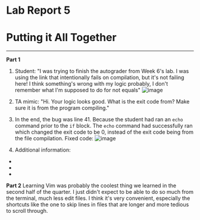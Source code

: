 # Lab Report 5
# Putting it All Together
---
**Part 1**
1. Student: "I was trying to finish the autograder from Week 6's lab. I was using the link that intentionally fails on compilation, but it's not failing here! I think something's wrong with my logic probably, I don't remember what I'm supposed to do for not equals"
![image](https://github.com/MaritessSamson/cse15l-lab-reports/assets/165635190/f883b7ce-d75d-4a97-9c7a-6b0f61f37941) 
2. TA mimic: "Hi. Your logic looks good. What is the exit code from? Make sure it is from the program compiling."
3. In the end, the bug was line 41. Because the student had ran an `echo` command prior to the `if` block. The `echo` command had successfully ran which changed the exit code to be 0, instead of the exit code being from the file compilation.
   Fixed code: ![image](https://github.com/MaritessSamson/cse15l-lab-reports/assets/165635190/39c49d60-2704-4baa-abcc-e016d02b6f98)

4. Additional information:

*
*
*

**Part 2**
Learning Vim was probably the coolest thing we learned in the second half of the quarter. I just didn't expect to be able to do so much from the terminal, much less edit files. I think it's very convenient, especially the shortcuts like the one to skip lines in files that are longer and more tedious to scroll through.
